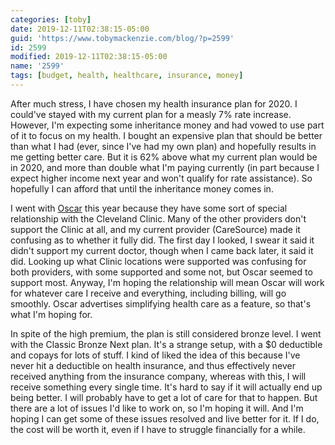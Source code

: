 ```yaml
---
categories: [toby]
date: 2019-12-11T02:38:15-05:00
guid: 'https://www.tobymackenzie.com/blog/?p=2599'
id: 2599
modified: 2019-12-11T02:38:15-05:00
name: '2599'
tags: [budget, health, healthcare, insurance, money]
---
```


After much stress, I have chosen my health insurance plan for 2020.<!--more-->  I could've stayed with my current plan for a measly 7% rate increase.  However, I'm expecting some inheritance money and had vowed to use part of it to focus on my health.  I bought an expensive plan that should be better than what I had (ever, since I've had my own plan) and hopefully results in me getting better care.  But it is 62% above what my current plan would be in 2020, and more than double what I'm paying currently (in part because I expect higher income next year and won't qualify for rate assistance).  So hopefully I can afford that until the inheritance money comes in.

I went with [Oscar](https://www.hioscar.com/) this year because they have some sort of special relationship with the Cleveland Clinic.  Many of the other providers don't support the Clinic at all, and my current provider (CareSource) made it confusing as to whether it fully did.  The first day I looked, I swear it said it didn't support my current doctor, though when I came back later, it said it did.  Looking up what Clinic locations were supported was confusing for both providers, with some supported and some not, but Oscar seemed to support most.  Anyway, I'm hoping the relationship will mean Oscar will work for whatever care I receive and everything, including billing, will go smoothly.  Oscar advertises simplifying health care as a feature, so that's what I'm hoping for.

In spite of the high premium, the plan is still considered bronze level.  I went with the Classic Bronze Next plan.  It's a strange setup, with a $0 deductible and copays for lots of stuff.  I kind of liked the idea of this because I've never hit a deductible on health insurance, and thus effectively never received anything from the insurance company, whereas with this, I will receive something every single time.  It's hard to say if it will actually end up being better.  I will probably have to get a lot of care for that to happen.  But there are a lot of issues I'd like to work on, so I'm hoping it will.  And I'm hoping I can get some of these issues resolved and live better for it.  If I do, the cost will be worth it, even if I have to struggle financially for a while.
